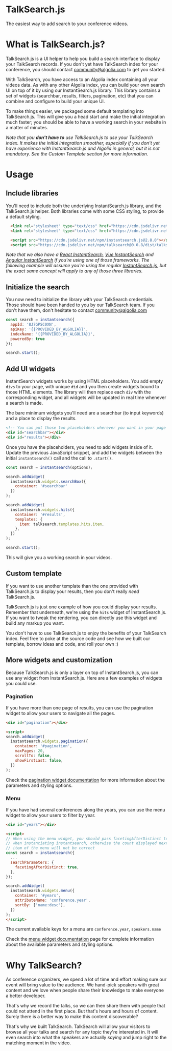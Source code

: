 # TalkSearch.js

The easiest way to add search to your conference videos.

# What is TalkSearch.js?

TalkSearch.js is a UI helper to help you build a search interface to
display your TalkSearch records. If you don't yet have TalkSearch index for
your conference, you should contact community@algolia.com to get you started.

With TalkSearch, you have access to an Algolia index containing all your videos
data. As with any other Algolia index, you can build your own search UI on top
of it by using our InstantSearch.js library. This library contains a set of
widgets (searchbar, results, filters, pagination, etc) that you can combine and
configure to build your unique UI.

To make things easier, we packaged some default templating into TalkSearch.js.
This will give you a head start and make the initial integration much faster;
you should be able to have a working search in your website in a matter of
minutes.

_Note that you __don't have to__ use TalkSearch.js to use your TalkSearch index. It
makes the initial integration smoother, especially if you don't yet have
experience with InstantSearch.js and Algolia in general, but it is not
mandatory. See the Custom Template section for more information._

# Usage

## Include libraries

You'll need to include both the underlying InstantSearch.js library, and the
TalkSearch.js helper. Both libraries come with some CSS styling, to provide
a default styling.

```html
  <link rel="stylesheet" type="text/css" href="https://cdn.jsdelivr.net/npm/instantsearch.js@2.8.0/dist/instantsearch.min.css">
  <link rel="stylesheet" type="text/css" href="https://cdn.jsdelivr.net/npm/talksearch@0.0.8/dist/talksearch.min.css">

  <script src="https://cdn.jsdelivr.net/npm/instantsearch.js@2.8.0"></script>
  <script src="https://cdn.jsdelivr.net/npm/talksearch@0.0.8/dist/talksearch.min.js"></script>
```

_Note that we also have a [React InstantSearch][1], [Vue InstantSearch][2] and
[Angular InstantSearch][3] if you're using one of those frameworks. The
following example will assume you're using the regular [InstantSearch.js][4],
but the exact same concept will apply to any of those three libraries._

## Initialize the search

You now need to initialize the library with your TalkSearch credentials. Those
should have been handed to you by our TalkSearch team. If you don't have them,
don't hesitate to contact community@algolia.com

```javascript
const search = instantsearch({
  appId: '8J7GPSC0XN',
  apiKey: '{{PROVIDED_BY_ALGOLIA}}',
  indexName: '{{PROVIDED_BY_ALGOLIA}}',
  poweredBy: true
});

search.start();
```

## Add UI widgets

InstantSearch widgets works by using HTML placeholders. You add empty `divs` to
your page, with unique `#id` and you then create widgets bound to those HTML
elements. The library will then replace each `div` with the corresponding
widget, and all widgets will be updated in real time whenever a search is made.

The bare minimum widgets you'll need are a searchbar (to input keywords) and
a place to display the results.

```html
<!-- You can put those two placeholders wherever you want in your page -->
<div id="searchbar"></div>
<div id="results"></div>
```

Once you have the placeholders, you need to add widgets inside of it. Update the
previous JavaScript snippet, and add the widgets between the initial
`instantsearch()` call and the call to `.start()`.

```javascript
const search = instantsearch(options);

search.addWidget(
  instantsearch.widgets.searchBox({
    container: '#searchbar'
  })
);

search.addWidget(
  instantsearch.widgets.hits({
    container: '#results',
    templates: {
      item: talksearch.templates.hits.item,
    },
  })
);

search.start();
```

This will give you a working search in your videos.

## Custom template

If you want to use another template than the one provided with TalkSearch.js to
display your results, then you don't really _need_ TalkSearch.js.

TalkSearch.js is just one example of how you could display your results.
Remember that underneath, we're using the `hits` widget of InstantSearch.js. If
you want to tweak the rendering, you can directly use this widget and build any
markup you want.

You don't have to use TalkSearch.js to enjoy the benefits of your TalkSearch
index. Feel free to poke at the source code and see how we built our template,
borrow ideas and code, and roll your own :)

## More widgets and customization

Because TalkSearch.js is only a layer on top of InstantSearch.js, you can use
any widget from InstantSearch.js. Here are a few examples of widgets you could
use.

### Pagination

If you have more than one page of results, you can use the pagination widget to
allow your users to navigate all the pages.

```html
<div id="pagination"></div>

<script>
search.addWidget(
  instantsearch.widgets.pagination({
    container: '#pagination',
    maxPages: 20,
    scrollTo: false,
    showFirstLast: false,
  })
);
```

Check the [pagination widget documentation][5] for more information about the
parameters and styling options.

### Menu

If you have had several conferences along the years, you can use the menu widget
to allow your users to filter by year.

```html
<div id="years"></div>

<script>
// When using the menu widget, you should pass facetingAfterDistinct to true
// when instanciating instantsearch, otherwise the count displayed next to each
// item of the menu will not be correct
const search = instantsearch({
  ...
  searchParameters: {
    facetingAfterDistinct: true,
  },
});

search.addWidget(
  instantsearch.widgets.menu({
    container: '#years',
    attributeName: 'conference.year',
    sortBy: ['name:desc'],
  })
);
</script>
```

The current available keys for a menu are `conference.year`, `speakers.name`

Check the [menu widget documentation][6] page for complete information about the
available parameters and styling options.

# Why TalkSearch?

As conference organizers, we spend a lot of time and effort making sure our
event will bring value to the audience. We hand-pick speakers with great content
and we love when people share their knowledge to make everyone a better
developer.

That's why we record the talks, so we can then share them with people that could
not attend in the first place. But that's hours and hours of content. Surely
there is a better way to make this content discoverable?

That's why we built TalkSearch. TalkSearch will allow your visitors to browse
all your talks and search for any topic they're interested in. It will even
search into what the speakers are actually _saying_ and jump right to the
matching moment in the video.


[1]: https://community.algolia.com/react-instantsearch/
[2]: https://community.algolia.com/vue-instantsearch/
[3]: https://community.algolia.com/angular-instantsearch/
[4]: https://community.algolia.com/instantsearch.js/
[5]: https://community.algolia.com/instantsearch.js/v2/widgets/pagination.html
[6]: https://community.algolia.com/instantsearch.js/v2/widgets/menu.html
